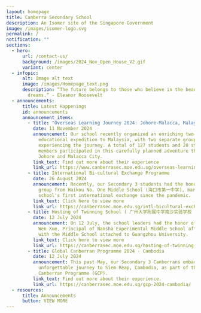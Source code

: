 ```yaml
---
layout: homepage
title: Canberra Secondary School
description: An Isomer site of the Singapore Government
image: /images/isomer-logo.svg
permalink: /
notification: ""
sections:
  - hero:
      url: /contact-us/
      background: /images/2024_Nov_Open_House_V2.gif
      variant: center
  - infopic:
      alt: Image alt text
      image: /images/Homepage_text.png
      description: “The future belongs to those who believe in the beauty of their
        dreams.” - Eleanor Roosevelt
  - announcements:
      title: Latest Happenings
      id: announcements
      announcement_items:
        - title: "Overseas Learning Journey 2024: Johore-Malacca, Malaysia"
          date: 11 November 2024
          announcement: Our school recently organized an enriching two-day, one-night
            educational expedition to Malaysia, with two separate groups
            experiencing the journey. A total of 127 students and 20 staff
            members participated in this carefully planned adventure through
            Johore and Malacca City.
          link_text: Find out more about their experience
          link_url: https://www.canberrasec.moe.edu.sg/overseas-learning-journey-2024-malacca/
        - title: International Bi-cultural Exchange Programme
          date: 26 August 2024
          announcement: Recently, our Secondary 3 students had the honor of hosting a
            group from Haikou No. One Middle School (海口市第一中学), marking our
            school's first international exchange since the pandemic.
          link_text: Click here to view more
          link_url: https://canberrasec.moe.edu.sg/intl-bicultural-exchange-programme/
        - title: Hosting of Twinning School ( 广州大学附属中学南沙实验学校 ) Principal
          date: 12 July 2024
          announcement: On 12 July, the school leaders had the honor of hosting Mr. Chen
            Wen Xue, Principal of Nansha Experimental Middle School affiliated
            with the Middle School attached to Guangzhou University.
          link_text: Click here to view more
          link_url: https://canberrasec.moe.edu.sg/hosting-of-twinning-school-principal/
        - title: Global Canberran Programme 2024 - Cambodia
          date: 12 July 2024
          announcement: This past May, our Secondary 3 Canberrans embarked on an
            unforgettable journey to Siem Reap, Cambodia, as part of the Global
            Canberran Programme (GCP).
          link_text: Find out more about their experience.
          link_url: https://canberrasec.moe.edu.sg/gcp-2024-cambodia/
  - resources:
      title: Announcements
      button: VIEW MORE
---
```

